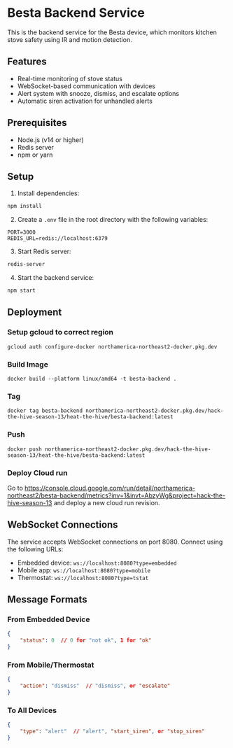 # Besta Backend Service

This is the backend service for the Besta device, which monitors kitchen stove safety using IR and motion detection.

## Features

- Real-time monitoring of stove status
- WebSocket-based communication with devices
- Alert system with snooze, dismiss, and escalate options
- Automatic siren activation for unhandled alerts

## Prerequisites

- Node.js (v14 or higher)
- Redis server
- npm or yarn

## Setup

1. Install dependencies:
```bash
npm install
```

2. Create a `.env` file in the root directory with the following variables:
```
PORT=3000
REDIS_URL=redis://localhost:6379
```

3. Start Redis server:
```bash
redis-server
```

4. Start the backend service:
```bash
npm start
```


## Deployment

### Setup gcloud to correct region
`gcloud auth configure-docker northamerica-northeast2-docker.pkg.dev`

### Build Image
`docker build --platform linux/amd64 -t besta-backend .`

### Tag
`docker tag besta-backend northamerica-northeast2-docker.pkg.dev/hack-the-hive-season-13/heat-the-hive/besta-backend:latest`

### Push
`docker push northamerica-northeast2-docker.pkg.dev/hack-the-hive-season-13/heat-the-hive/besta-backend:latest`

### Deploy Cloud run
Go to https://console.cloud.google.com/run/detail/northamerica-northeast2/besta-backend/metrics?inv=1&invt=AbzyWg&project=hack-the-hive-season-13
and deploy a new cloud run revision.

## WebSocket Connections

The service accepts WebSocket connections on port 8080. Connect using the following URLs:

- Embedded device: `ws://localhost:8080?type=embedded`
- Mobile app: `ws://localhost:8080?type=mobile`
- Thermostat: `ws://localhost:8080?type=tstat`

## Message Formats

### From Embedded Device
```json
{
    "status": 0  // 0 for "not ok", 1 for "ok"
}
```

### From Mobile/Thermostat
```json
{
    "action": "dismiss"  // "dismiss", or "escalate"
}
```

### To All Devices
```json
{
    "type": "alert"  // "alert", "start_siren", or "stop_siren"
}
``` 